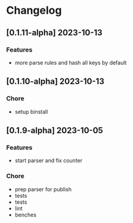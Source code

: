 # Changelog

## [0.1.11-alpha] 2023-10-13

### Features

- more parse rules and hash all keys by default

## [0.1.10-alpha] 2023-10-13

### Chore

- setup binstall

## [0.1.9-alpha] 2023-10-05

### Features

- start parser and fix counter

### Chore

- prep parser for publish
- tests
- tests
- lint
- benches
